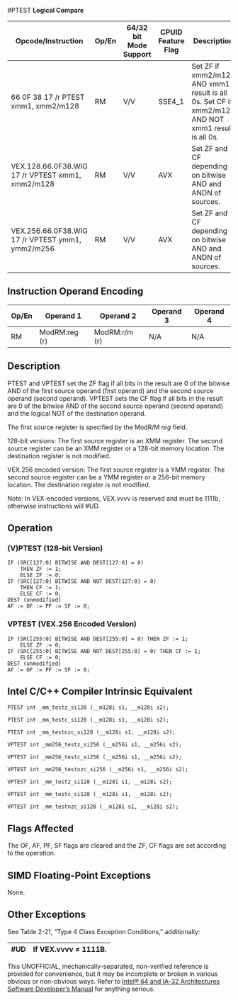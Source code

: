 #PTEST
**Logical Compare**

| Opcode/Instruction                               | Op/En | 64/32 bit Mode Support | CPUID Feature Flag | Description                                                                                       |
| ------------------------------------------------ | ----- | ---------------------- | ------------------ | ------------------------------------------------------------------------------------------------- |
| 66 0F 38 17 /r PTEST xmm1, xmm2/m128             | RM    | V/V                    | SSE4_1             | Set ZF if xmm2/m128 AND xmm1 result is all 0s. Set CF if xmm2/m128 AND NOT xmm1 result is all 0s. |
| VEX.128.66.0F38.WIG 17 /r VPTEST xmm1, xmm2/m128 | RM    | V/V                    | AVX                | Set ZF and CF depending on bitwise AND and ANDN of sources.                                       |
| VEX.256.66.0F38.WIG 17 /r VPTEST ymm1, ymm2/m256 | RM    | V/V                    | AVX                | Set ZF and CF depending on bitwise AND and ANDN of sources.                                       |

## Instruction Operand Encoding

| Op/En | Operand 1     | Operand 2     | Operand 3 | Operand 4 |
| ----- | ------------- | ------------- | --------- | --------- |
| RM    | ModRM:reg (r) | ModRM:r/m (r) | N/A       | N/A       |

## Description

PTEST and VPTEST set the ZF flag if all bits in the result are 0 of the bitwise AND of the first source operand (first operand) and the second source operand (second operand). VPTEST sets the CF flag if all bits in the result are 0 of the bitwise AND of the second source operand (second operand) and the logical NOT of the destination operand.

The first source register is specified by the ModR/M _reg_ field.

128-bit versions: The first source register is an XMM register. The second source register can be an XMM register or a 128-bit memory location. The destination register is not modified.

VEX.256 encoded version: The first source register is a YMM register. The second source register can be a YMM register or a 256-bit memory location. The destination register is not modified.

Note: In VEX-encoded versions, VEX.vvvv is reserved and must be 1111b, otherwise instructions will #​​​UD.

## Operation

### (V)PTEST (128-bit Version)

```
IF (SRC[127:0] BITWISE AND DEST[127:0] = 0)
    THEN ZF := 1;
    ELSE ZF := 0;
IF (SRC[127:0] BITWISE AND NOT DEST[127:0] = 0)
    THEN CF := 1;
    ELSE CF := 0;
DEST (unmodified)
AF := OF := PF := SF := 0;

```

### VPTEST (VEX.256 Encoded Version)

```
IF (SRC[255:0] BITWISE AND DEST[255:0] = 0) THEN ZF := 1;
    ELSE ZF := 0;
IF (SRC[255:0] BITWISE AND NOT DEST[255:0] = 0) THEN CF := 1;
    ELSE CF := 0;
DEST (unmodified)
AF := OF := PF := SF := 0;

```

## Intel C/C++ Compiler Intrinsic Equivalent

```
PTEST int _mm_testz_si128 (__m128i s1, __m128i s2);

```

```
PTEST int _mm_testc_si128 (__m128i s1, __m128i s2);

```

```
PTEST int _mm_testnzc_si128 (__m128i s1, __m128i s2);

```

```
VPTEST int _mm256_testz_si256 (__m256i s1, __m256i s2);

```

```
VPTEST int _mm256_testc_si256 (__m256i s1, __m256i s2);

```

```
VPTEST int _mm256_testnzc_si256 (__m256i s1, __m256i s2);

```

```
VPTEST int _mm_testz_si128 (__m128i s1, __m128i s2);

```

```
VPTEST int _mm_testc_si128 (__m128i s1, __m128i s2);

```

```
VPTEST int _mm_testnzc_si128 (__m128i s1, __m128i s2);

```

## Flags Affected

The OF, AF, PF, SF flags are cleared and the ZF, CF flags are set according to the operation.

## SIMD Floating-Point Exceptions

None.

## Other Exceptions

See Table 2-21, “Type 4 Class Exception Conditions,” additionally:

| #​​​UD | If VEX.vvvv ≠ 1111B. |
| ------ | -------------------- |

This UNOFFICIAL, mechanically-separated, non-verified reference is provided for convenience, but it may be
incomplete or broken in various obvious or non-obvious
ways. Refer to [Intel® 64 and IA-32 Architectures Software Developer’s Manual](https://software.intel.com/en-us/download/intel-64-and-ia-32-architectures-sdm-combined-volumes-1-2a-2b-2c-2d-3a-3b-3c-3d-and-4) for anything serious.
